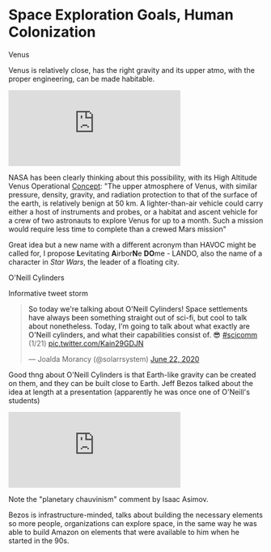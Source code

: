 # Space Exploration Goals, Human Colonization

Venus

<a name='venus'/>

Venus is relatively close, has the right gravity and its upper atmo,
with the proper engineering, can be made habitable.

<iframe width="340"  src="https://www.youtube.com/embed/gJ5KV3rzuag?start=60" frameborder="0" allow="accelerometer; autoplay; encrypted-media; gyroscope; picture-in-picture" allowfullscreen></iframe>

NASA has been clearly thinking about this possibility, with its High
Altitude Venus Operational [Concept](https://sacd.larc.nasa.gov/smab/havoc/):
"The upper atmosphere of Venus, with similar pressure, density, gravity,
and radiation protection to that of the surface of the earth, is relatively
benign at 50 km. A lighter-than-air vehicle could carry either a host of instruments and
probes, or a habitat and ascent vehicle for a crew of two astronauts
to explore Venus for up to a month. Such a mission would require less
time to complete than a crewed Mars mission"

<a name='lando'/>

Great idea but a new name with a different acronym than HAVOC might be
called for, I propose **L**evitating **A**irbor**N**e **DO**me -
LANDO, also the name of a character in *Star Wars*, the leader of a
floating city.

O'Neill Cylinders

<a name='oneill'/>

Informative tweet storm

<blockquote width="340" class="twitter-tweet"><p lang="en" dir="ltr">So today we&#39;re talking about O&#39;Neill Cylinders! Space settlements have always been something straight out of sci-fi, but cool to talk about nonetheless. Today, I&#39;m going to talk about what exactly are O&#39;Neill cylinders, and what their capabilities consist of. 😎 <a href="https://twitter.com/hashtag/scicomm?src=hash&amp;ref_src=twsrc%5Etfw">#scicomm</a> (1/21) <a href="https://t.co/Kain29GDJN">pic.twitter.com/Kain29GDJN</a></p>&mdash; Joalda Morancy (@solarrsystem) <a href="https://twitter.com/solarrsystem/status/1275214154090123266?ref_src=twsrc%5Etfw">June 22, 2020</a></blockquote> <script async src="https://platform.twitter.com/widgets.js" charset="utf-8"></script>

Good thng about O'Neill Cylinders is that Earth-like gravity can be
created on them, and they can be built close to Earth. Jeff Bezos
talked about the idea at length at a presentation (apparently he was
once one of O'Neill's students)

<iframe width="340" src="https://www.youtube.com/embed/GQ98hGUe6FM?start=764" frameborder="0" allow="accelerometer; autoplay; clipboard-write; encrypted-media; gyroscope; picture-in-picture" allowfullscreen></iframe>

Note the "planetary chauvinism" comment by Isaac Asimov.

Bezos is infrastructure-minded, talks about building the necessary
elements so more people, organizations can explore space, in the same
way he was able to build Amazon on elements that were available to him
when he started in the 90s.

